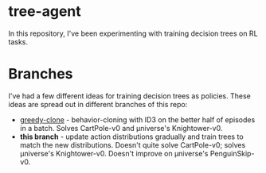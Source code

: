 # tree-agent

In this repository, I've been experimenting with training decision trees on RL tasks.

# Branches

I've had a few different ideas for training decision trees as policies. These ideas are spread out in different branches of this repo:

 * [greedy-clone](https://github.com/unixpickle/treeagent/tree/greedy-clone) - behavior-cloning with ID3 on the better half of episodes in a batch. Solves CartPole-v0 and µniverse's Knightower-v0.
 * **this branch** - update action distributions gradually and train trees to match the new distributions. Doesn't quite solve CartPole-v0; solves µniverse's Knightower-v0. Doesn't improve on µniverse's PenguinSkip-v0.
